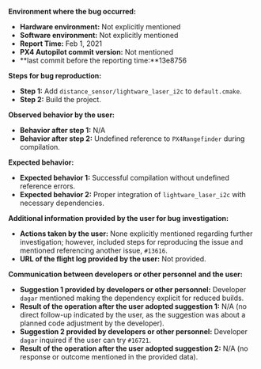 **Environment where the bug occurred:**

- **Hardware environment:** Not explicitly mentioned
- **Software environment:** Not explicitly mentioned
- **Report Time:** Feb 1, 2021
- **PX4 Autopilot commit version:** Not mentioned
- **last commit before the reporting time:**13e8756

**Steps for bug reproduction:**

- **Step 1:** Add `distance_sensor/lightware_laser_i2c` to `default.cmake`.
- **Step 2:** Build the project.

**Observed behavior by the user:**

- **Behavior after step 1:** N/A
- **Behavior after step 2:** Undefined reference to `PX4Rangefinder` during compilation.

**Expected behavior:**

- **Expected behavior 1:** Successful compilation without undefined reference errors.
- **Expected behavior 2:** Proper integration of `lightware_laser_i2c` with necessary dependencies.

**Additional information provided by the user for bug investigation:**

- **Actions taken by the user:** None explicitly mentioned regarding further investigation; however, included steps for reproducing the issue and mentioned referencing another issue, `#13616`.
- **URL of the flight log provided by the user:** Not provided.

**Communication between developers or other personnel and the user:**

- **Suggestion 1 provided by developers or other personnel:** Developer `dagar` mentioned making the dependency explicit for reduced builds.
- **Result of the operation after the user adopted suggestion 1:** N/A (no direct follow-up indicated by the user, as the suggestion was about a planned code adjustment by the developer).
- **Suggestion 2 provided by developers or other personnel:** Developer `dagar` inquired if the user can try `#16721`.
- **Result of the operation after the user adopted suggestion 2:** N/A (no response or outcome mentioned in the provided data).

